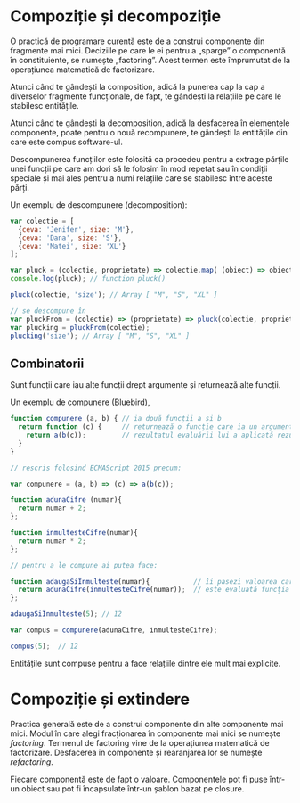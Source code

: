 # Compoziție și decompoziție

O practică de programare curentă este de a construi componente din fragmente mai mici. Deciziile pe care le ei pentru a „sparge” o componentă în constituiente, se numește „factoring”. Acest termen este împrumutat de la operațiunea matematică de factorizare.

Atunci când te gândești la composition, adică la punerea cap la cap a diverselor fragmente funcționale, de fapt, te gândești la relațiile pe care le stabilesc entitățile.

Atunci când te gândești la decomposition, adică la desfacerea în elementele componente, poate pentru o nouă recompunere, te gândești la entitățile din care este compus software-ul.

Descompunerea funcțiilor este folosită ca procedeu pentru a extrage părțile unei funcții pe care am dori să le folosim în mod repetat sau în condiții speciale și mai ales pentru a numi relațiile care se stabilesc între aceste părți.

Un exemplu de descompunere (decomposition):

```javascript
var colectie = [
  {ceva: 'Jenifer', size: 'M'},
  {ceva: 'Dana', size: 'S'},
  {ceva: 'Matei', size: 'XL'}
];

var pluck = (colectie, proprietate) => colectie.map( (obiect) => obiect[proprietate] );
console.log(pluck); // function pluck()

pluck(colectie, 'size'); // Array [ "M", "S", "XL" ]

// se descompune în
var pluckFrom = (colectie) => (proprietate) => pluck(colectie, proprietate);
var plucking = pluckFrom(colectie);
plucking('size'); // Array [ "M", "S", "XL" ]
```

## Combinatorii

Sunt funcții care iau alte funcții drept argumente și returnează alte funcții.

Un exemplu de compunere (Bluebird),

```js
function compunere (a, b) { // ia două funcții a și b
  return function (c) {     // returnează o funcție care ia un argument folosit pentru una din funcții, și care la rândul său returnează
    return a(b(c));         // rezultatul evaluării lui a aplicată rezultatului evaluări lui b care ia ca argument c.
  }
}

// rescris folosind ECMAScript 2015 precum:

var compunere = (a, b) => (c) => a(b(c));

function adunaCifre (numar){
  return numar + 2;
};

function inmultesteCifre(numar){
  return numar * 2;
};

// pentru a le compune ai putea face:

function adaugaSiInmulteste(numar){           // îi pasezi valoarea care va fi folosită la înmulțire
  return adunaCifre(inmultesteCifre(numar));  // este evaluată funcția inmultesteCifre și apoi rezultatul este folosit pentru a evalua adunaCifre
};

adaugaSiInmulteste(5); // 12

var compus = compunere(adunaCifre, inmultesteCifre);

compus(5);  // 12
```

Entitățile sunt compuse pentru a face relațiile dintre ele mult mai explicite.

# Compoziție și extindere

Practica generală este de a construi componente din alte componente mai mici. Modul în care alegi fracționarea în componente mai mici se numește *factoring*. Termenul de factoring vine de la operațiunea matematică de factorizare. Desfacerea în componente și rearanjarea lor se numește *refactoring*.

Fiecare componentă este de fapt o valoare. Componentele pot fi puse într-un obiect sau pot fi încapsulate într-un șablon bazat pe closure.
